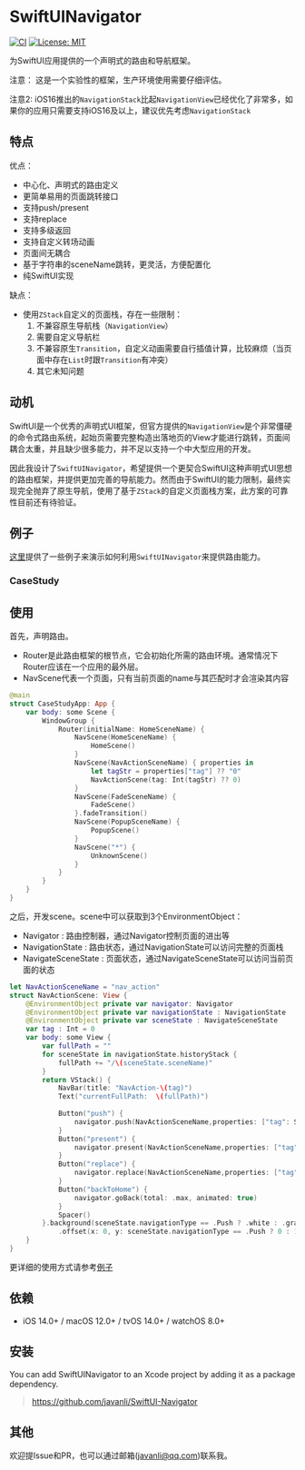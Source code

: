 # SwiftUINavigator

[![CI](https://img.shields.io/badge/SPM-supported-DE5C43.svg?style=flat)](https://swift.org/package-manager/)
[![License: MIT](https://img.shields.io/badge/License-MIT-yellow.svg)](https://opensource.org/licenses/MIT)

为SwiftUI应用提供的一个声明式的路由和导航框架。

注意： 这是一个实验性的框架，生产环境使用需要仔细评估。

注意2: iOS16推出的`NavigationStack`比起`NavigationView`已经优化了非常多，如果你的应用只需要支持iOS16及以上，建议优先考虑`NavigationStack`

## 特点

优点：

* 中心化、声明式的路由定义
* 更简单易用的页面跳转接口
* 支持push/present
* 支持replace
* 支持多级返回
* 支持自定义转场动画
* 页面间无耦合
* 基于字符串的sceneName跳转，更灵活，方便配置化
* 纯SwiftUI实现

缺点：

* 使用`ZStack`自定义的页面栈，存在一些限制：
    1. 不兼容原生导航栈（`NavigationView`）
    2. 需要自定义导航栏
    3. 不兼容原生`Transition`，自定义动画需要自行插值计算，比较麻烦（当页面中存在`List`时跟`Transition`有冲突）
    4. 其它未知问题

## 动机

SwiftUI是一个优秀的声明式UI框架，但官方提供的`NavigationView`是个非常僵硬的命令式路由系统，起始页需要完整构造出落地页的View才能进行跳转，页面间耦合太重，并且缺少很多能力，并不足以支持一个中大型应用的开发。

因此我设计了`SwiftUINavigator`，希望提供一个更契合SwiftUI这种声明式UI思想的路由框架，并提供更加完善的导航能力。然而由于SwiftUI的能力限制，最终实现完全抛弃了原生导航，使用了基于`ZStack`的自定义页面栈方案，此方案的可靠性目前还有待验证。

## 例子

[这里](./Examples/)提供了一些例子来演示如何利用`SwiftUINavigator`来提供路由能力。

### CaseStudy

## 使用

首先，声明路由。

* Router是此路由框架的根节点，它会初始化所需的路由环境。通常情况下Router应该在一个应用的最外层。
* NavScene代表一个页面，只有当前页面的name与其匹配时才会渲染其内容

```Swift
@main
struct CaseStudyApp: App {
    var body: some Scene {
        WindowGroup {
            Router(initialName: HomeSceneName) {
                NavScene(HomeSceneName) {
                    HomeScene()
                }
                NavScene(NavActionSceneName) { properties in
                    let tagStr = properties["tag"] ?? "0"
                    NavActionScene(tag: Int(tagStr) ?? 0)
                }
                NavScene(FadeSceneName) {
                    FadeScene()
                }.fadeTransition()
                NavScene(PopupSceneName) {
                    PopupScene()
                }
                NavScene("*") {
                    UnknownScene()
                }
            }
        }
    }
}
```

之后，开发scene。scene中可以获取到3个EnvironmentObject：

* Navigator : 路由控制器，通过Navigator控制页面的进出等
* NavigationState : 路由状态，通过NavigationState可以访问完整的页面栈
* NavigateSceneState : 页面状态，通过NavigateSceneState可以访问当前页面的状态

```Swift
let NavActionSceneName = "nav_action"
struct NavActionScene: View {
    @EnvironmentObject private var navigator: Navigator
    @EnvironmentObject private var navigationState : NavigationState
    @EnvironmentObject private var sceneState : NavigateSceneState
    var tag : Int = 0
    var body: some View {
        var fullPath = ""
        for sceneState in navigationState.historyStack {
            fullPath += "/\(sceneState.sceneName)"
        }
        return VStack() {
            NavBar(title: "NavAction-\(tag)")
            Text("currentFullPath:  \(fullPath)")
            
            Button("push") {
                navigator.push(NavActionSceneName,properties: ["tag": String(tag + 1)])
            }
            Button("present") {
                navigator.present(NavActionSceneName,properties: ["tag": String(tag + 1)])
            }
            Button("replace") {
                navigator.replace(NavActionSceneName,properties: ["tag": String(tag + 1)])
            }
            Button("backToHome") {
                navigator.goBack(total: .max, animated: true)
            }
            Spacer()
        }.background(sceneState.navigationType == .Push ? .white : .gray)
            .offset(x: 0, y: sceneState.navigationType == .Push ? 0 : 150)
    }
}
```

更详细的使用方式请参考[例子](./Examples/)

## 依赖

* iOS 14.0+ / macOS 12.0+ / tvOS 14.0+ / watchOS 8.0+

## 安装

You can add SwiftUINavigator to an Xcode project by adding it as a package dependency.

> https://github.com/javanli/SwiftUI-Navigator

## 其他

欢迎提Issue和PR，也可以通过邮箱(javanli@qq.com)联系我。
